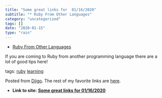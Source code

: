 ```yaml
---
title: "Some great links for  01/16/2020"
subtitle: "* Ruby From Other Languages"
category: "uncategorized"
tags: []
date: "2020-01-15"
type: "rain"
---
```

* [Ruby From Other Languages](<https://www.ruby-lang.org/en/documentation/ruby-from-other-languages/>)

If you are coming to Ruby from another programming language there are a lot of
good tips here!

tags: [ruby](<https://www.diigo.com/user/pitosalas/ruby>)
[learning](<https://www.diigo.com/user/pitosalas/learning>)

Posted from [Diigo](<https://www.diigo.com>). The rest of my favorite links
are [here](<https://www.diigo.com/user/pitosalas>).


* **Link to site:** **[Some great links for  01/16/2020](None)**